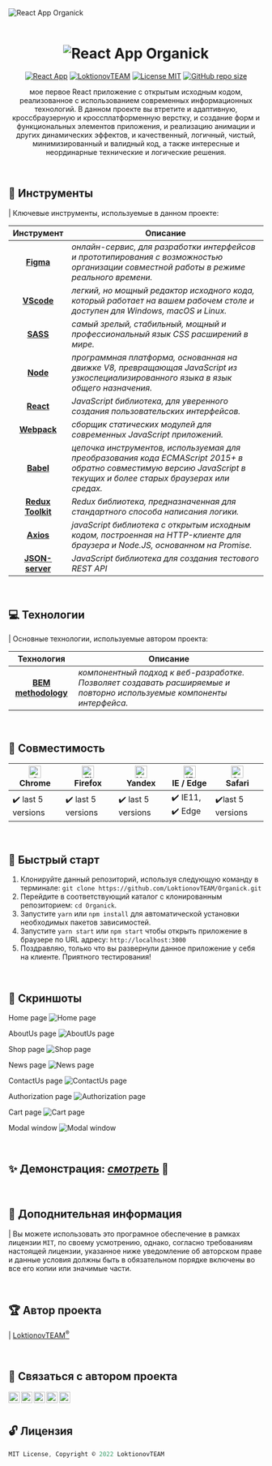 <img style="margin-bottom: 1rem" src="./screens/organik_img1.png" alt="React App Organick" align="center" />

<h1 align="center" style="font-weight:bold;"><img src="./screens/logo.png" alt="React App Organick" align="center" />
</h1>

<p align="center">
<a href="https://reactjs.org/"><img src="https://img.shields.io/badge/React-App-lightgrey" alt="React App"></a>
<a href="https://www.linkedin.com/in/loktionovteam/"><img src="https://img.shields.io/badge/Developed%20by-LoktionovTEAM-success" alt="LoktionovTEAM"></a>
<a href="https://mit-license.org/"><img src="https://img.shields.io/badge/License-MIT-blueviolet" alt="License MIT"></a>
<a href="https://github.com/LoktionovTEAM/Organick/archive/refs/heads/main.zip"><img alt="GitHub repo size" src="https://img.shields.io/github/repo-size/LoktionovTEAM/Organick?color=red"></a>
</p>

<p align="center">мое первое React приложение с открытым исходным кодом, реализованное с использованием современных информационных технологий. В данном проекте вы втретите и адаптивную, кроссбраузерную и кроссплатформенную верстку, и создание форм и функциональных элементов приложения, и реализацию анимации и других динамических эффектов, и качественный, логичный, чистый, минимизированный и валидный код, а также интересные и неординарные технические и логические решения. </p>

</br>

## 🧰 **Инструменты**
| Ключевые инструменты, используемые в данном проекте:

| **Инструмент** | **Описание** |
| :--------------:|--------------|
| [**Figma**](https://www.figma.com/) | *онлайн-сервис, для разработки интерфейсов и прототипирования с возможностью организации совместной работы в режиме реального времени.* |
| [**VScode**](https://code.visualstudio.com/) | *легкий, но мощный редактор исходного кода, который работает на вашем рабочем столе и доступен для Windows, macOS и Linux.* |
| [**SASS**](http://sass-lang.com/) | *самый зрелый, стабильный, мощный и профессиональный язык CSS расширений в мире.* |
| [**Node**](https://nodejs.org/) | *программная платформа, основанная на движке V8, превращающая JavaScript из узкоспециализированного языка в язык общего назначения.* |
| [**React**](https://reactjs.org/) | *JavaScript библиотека, для уверенного создания пользовательских интерфейсов.* |
| [**Webpack**](https://webpack.js.org/) | *сборщик статических модулей для современных JavaScript приложений.* |
| [**Babel**](https://babeljs.io/) | *цепочка инструментов, используемая для преобразования кода ECMAScript 2015+ в обратно совместимую версию JavaScript в текущих и более старых браузерах или средах.* |
| [**Redux Toolkit**](https://redux-toolkit.js.org/) | *Redux библиотека, предназначенная для стандартного способа написания логики.* |
| [**Axios**](https://github.com/axios/axios) | *javaScript библиотека с открытым исходным кодом, построенная на HTTP-клиенте для браузера и Node.JS, основанном на Promise.* |
| [**JSON-server**](https://github.com/typicode/json-server) | *JavaScript библиотека для создания тестового REST API* |


</br>

## 💻 **Технологии**
| Основные технологии, используемые автором проекта:

| **Технология** | **Описание** |
| :--------------:|--------------|
| [**BEM methodology**](https://ru.bem.info/methodology/) | *компонентный подход к веб-разработке. Позволяет создавать расширяемые и повторно используемые компоненты интерфейса.* |

</br>

## 🧩 **Совместимость**
| [<img src="https://raw.githubusercontent.com/alrra/browser-logos/master/src/chrome/chrome_48x48.png" alt="Chrome" width="24px" height="24px" />](http://godban.github.io/browsers-support-badges/)<br>Chrome | [<img src="https://raw.githubusercontent.com/alrra/browser-logos/master/src/firefox/firefox_48x48.png" alt="Firefox" width="24px" height="24px" />](http://godban.github.io/browsers-support-badges/)<br>Firefox | [<img src="https://raw.githubusercontent.com/alrra/browser-logos/master/src/yandex/yandex_48x48.png" alt="Yandex" width="24px" height="24px" />](http://godban.github.io/browsers-support-badges/)<br>Yandex | [<img src="https://raw.githubusercontent.com/alrra/browser-logos/master/src/edge/edge_48x48.png" alt="IE / Edge" width="24px" height="24px" />](http://godban.github.io/browsers-support-badges/)<br>IE / Edge | [<img src="https://raw.githubusercontent.com/alrra/browser-logos/master/src/safari/safari_48x48.png" alt="Safari" width="24px" height="24px" />](http://godban.github.io/browsers-support-badges/)<br>Safari |
| --- | --- | --- | --- | --- |
| ✔️ last 5 versions | ✔️ last 5 versions | ✔️ last 5 versions | ✔️ IE11, ✔️ Edge | ✔️last 5 versions |

</br>

## 🏁 **Быстрый старт**
1. Клонируйте данный репозиторий, используя следующую команду в терминале: `git clone https://github.com/LoktionovTEAM/Organick.git`
2. Перейдите в соответствующий каталог с клонированным репозиторием: `cd Organick`.
3. Запустите `yarn` или `npm install` для автоматической установки необходимых пакетов зависимостей.
4. Запустите `yarn start` или `npm start` чтобы открыть приложение в браузере по URL адресу: `http://localhost:3000`
5. Поздравляю, только что вы развернули данное приложение у себя на клиенте. Приятного тестирования!

</br>

## 📸 **Скриншоты**
Home page
  ![Home page](./screens/organik_img1.png)

AboutUs page
  ![AboutUs page](./screens/organik_img2.png)

Shop page
  ![Shop page](./screens/organik_img3.png)

News page
  ![News page](./screens/organik_img4.png)

ContactUs page
  ![ContactUs page](./screens/organik_img5.png)

Authorization page
  ![Authorization page](./screens/organik_img6.png)

Cart page
  ![Cart page](./screens/organik_img7.png)

Modal window
  ![Modal window](./screens/organik_img8.png)

</br>

<!-- Видео демонстрация приложения -->
## ✨ **Демонстрация:** <a href="#">*смотреть*</a> 👀

</br>

<!-- Дополнительная информация -->
## 🧷 **Доподнительная информация**

| Вы можете использовать это програмное обеспечение в рамках лицензии `MIT`, по своему усмотрению, однако, согласно требованиям настоящей лицензии, указанное ниже уведомление об авторском праве и данные условия должны быть в обязательном порядке включены во все его копии или значимые части.


</br>

<!-- Автор проекта -->
## 🏆 **Автор проекта**
| [LoktionovTEAM<sup>®</sup>](https://github.com/LoktionovTEAM)

</br>

<!-- Ссылки на социальные сети -->
## 📮 **Связаться с автором проекта**
[<img align="left" alt="LoktionovTEAM" width="22px" src="https://raw.githubusercontent.com/iconic/open-iconic/master/svg/globe.svg" />][website]
[<img align="left" alt="LoktionovTEAM | YouTube" width="22px" src="https://cdn.jsdelivr.net/npm/simple-icons@v3/icons/youtube.svg" />][youtube]
[<img align="left" alt="LoktionovTEAM | LinkedIn" width="22px" src="https://cdn.jsdelivr.net/npm/simple-icons@v3/icons/linkedin.svg" />][linkedin]
[<img align="left" alt="LoktionovTEAM | Instagram" width="22px" src="https://cdn.jsdelivr.net/npm/simple-icons@v3/icons/instagram.svg" />][instagram]
[<img align="left" alt="LoktionovTEAM | VK" width="22px" src="https://cdn.jsdelivr.net/npm/simple-icons@v3/icons/vk.svg" />][vk]

[website]: https://github.com/LoktionovTEAM/
[youtube]: https://www.youtube.com/
[linkedin]: https://www.linkedin.com/in/loktionovteam/
[instagram]: https://www.instagram.com/
[vk]: https://vk.com/

</br>
</br>

<!-- Лицензия -->
## 🔓 **Лицензия**
```js
MIT License, Copyright © 2022 LoktionovTEAM
```
